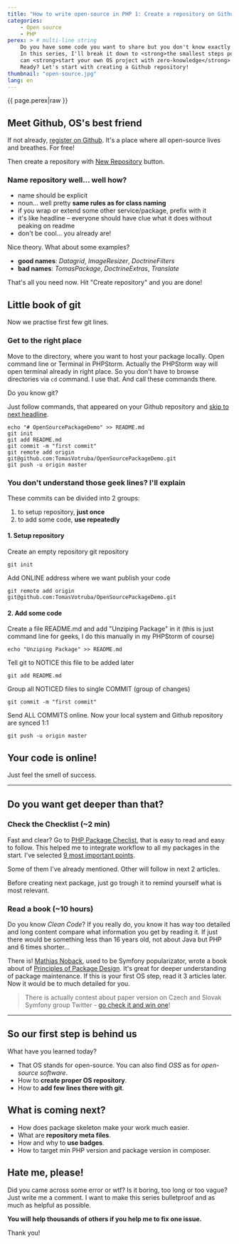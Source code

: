 ```yaml
---
title: "How to write open-source in PHP 1: Create a repository on Github"
categories:
    - Open source
    - PHP
perex: > # multi-line string
    Do you have some code you want to share but you don't know exactly how? Well, writing open-source is complex process.
    In this series, I'll break it down to <strong>the smallest steps possible</strong>, so that you 
    can <strong>start your own OS project with zero-knowledge</strong> (OS = open-source).
    Ready? Let's start with creating a Github repository!
thumbnail: "open-source.jpg"
lang: en
---
```


<p class="perex">{{ page.perex|raw }}</p>

## Meet Github, OS's best friend  

If not already, [register on Github](http://github.com). It's a place where all open-source lives and breathes. For free!

Then create a repository with <a href="https://github.com/new">New Repository</a> button.

### Name repository well... well how?

- name should be explicit
- noun... well pretty **same rules as for class naming**
- if you wrap or extend some other service/package, prefix with it
- it's like headline &ndash; everyone should have clue what it does without peaking on readme
- don't be cool... you already are!
 
Nice theory. What about some examples?

- **good names**: *Datagrid*, *ImageResizer*, *DoctrineFilters*
- **bad names**: *TomasPackage*, *DoctrineExtras*, *Translate*

That's all you need now. Hit "Create repository" and you are done!

## Little book of git

Now we practise first few git lines.

### Get to the right place

Move to the directory, where you want to host your package locally.
Open command line or Terminal in PHPStorm. Actually the PHPStorm way will open terminal already in right place. So you don't have to browse directories via `cd` command. I use that.
And call these commands there.  

Do you know git? 

Just follow commands, that appeared on your Github repository and <a href="#your-code-is-online">skip to next headline</a>.

    echo "# OpenSourcePackageDemo" >> README.md
    git init
    git add README.md
    git commit -m "first commit"
    git remote add origin git@github.com:TomasVotruba/OpenSourcePackageDemo.git
    git push -u origin master
    
### You don't understand those geek lines? I'll explain

These commits can be divided into 2 groups: 

1. to setup repository, **just once**
2. to add some code, **use repeatedly**  

#### 1. Setup repository

Create an empty repository git repository

    git init

Add ONLINE address where we want publish your code  

    git remote add origin git@github.com:TomasVotruba/OpenSourcePackageDemo.git

#### 2. Add some code

Create a file README.md and add "Unziping Package" in it (this is just command line for geeks, I do this manually in my PHPStorm of course) 

    echo "Unziping Package" >> README.md
    
Tell git to NOTICE this file to be added later

    git add README.md
    
Group all NOTICED files to single COMMIT (group of changes)  

    git commit -m "first commit"
    
Send ALL COMMITS online. Now your local system and Github repository are synced 1:1

    git push -u origin master


<a name="your-code-is-online"></a>

## Your code is online!

Just feel the smell of success.

---

## Do you want get deeper than that?

### Check the Checklist (~2 min)
 
Fast and clear? Go to [PHP Package Checlist](http://phppackagechecklist.com/), that is easy to read and easy to follow.
This helped me to integrate workflow to all my packages in the start. I've selected [9 most important points](http://phppackagechecklist.com/#1,2,3,4,6,7,11,12,13).

Some of them I've already mentioned. Other will follow in next 2 articles.

Before creating next package, just go trough it to remind yourself what is most relevant.

### Read a book (~10 hours)

Do you know *Clean Code*? If you really do, you know it has way too detailed and long content compare what information
you get by reading it. If just there would be something less than 16 years old, not about Java but PHP and 6 times shorter...
 
There is! [Mathias Noback](http://php-and-symfony.matthiasnoback.nl/), used to be Symfony popularizator, wrote a book about of [Principles of Package Design](https://leanpub.com/principles-of-package-design).
It's great for deeper understanding of package maintenance. If this is your first OS step, read it 3 articles later. Now it would be to much detailed for you.

> There is actually contest about paper version on Czech and Slovak Symfony group Twitter - [go check it and win one](https://twitter.com/Symfonisti/status/773042292479393792)!

---

## So our first step is behind us

What have you learned today?

- That OS stands for open-source. You can also find *OSS* as for *open-source software*.
- How to **create proper OS repository**.
- How to **add few lines there with git**.

## What is coming next?

- How does package skeleton make your work much easier.
- What are **repository meta files**.
- How and why to **use badges**.
- How to target min PHP version and package version in composer.

## Hate me, please!

Did you came across some error or wtf? Is it boring, too long or too vague?
Just write me a comment. I want to make this series bulletproof and as much as helpful as possible.

**You will help thousands of others if you help me to fix one issue.**

Thank you!
